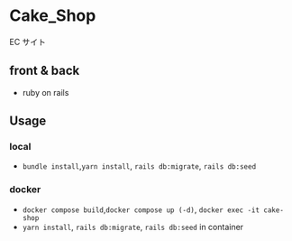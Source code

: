 # Cake_Shop

EC サイト

## front & back

- ruby on rails

## Usage

### local

- `bundle install`,`yarn install`, `rails db:migrate`, `rails db:seed`

### docker

- `docker compose build`,`docker compose up (-d)`, `docker exec -it cake-shop`
- `yarn install`, `rails db:migrate`, `rails db:seed` in container
